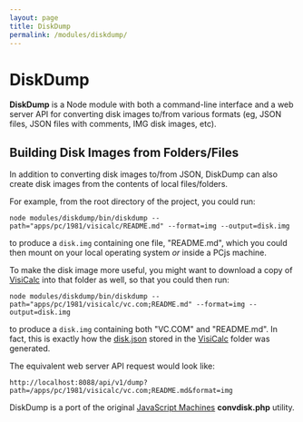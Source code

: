 ```yaml
---
layout: page
title: DiskDump
permalink: /modules/diskdump/
---
```


DiskDump
===

**DiskDump** is a Node module with both a command-line interface and a web server API for converting disk images
to/from various formats (eg, JSON files, JSON files with comments, IMG disk images, etc). 

Building Disk Images from Folders/Files
---
In addition to converting disk images to/from JSON, DiskDump can also create disk images from the contents of local
files/folders.

For example, from the root directory of the project, you could run:

	node modules/diskdump/bin/diskdump --path="apps/pc/1981/visicalc/README.md" --format=img --output=disk.img

to produce a `disk.img` containing one file, "README.md", which you could then mount on your local operating
system *or* inside a PCjs machine.

To make the disk image more useful, you might want to download a copy of [VisiCalc](http://www.bricklin.com/history/vcexecutable.htm)
into that folder as well, so that you could then run:

	node modules/diskdump/bin/diskdump --path="apps/pc/1981/visicalc/vc.com;README.md" --format=img --output=disk.img

to produce a `disk.img` containing both "VC.COM" and "README.md".  In fact, this is exactly how the
[disk.json](/apps/pc/1981/visicalc/disk.json) stored in the [VisiCalc](/apps/pc/1981/visicalc/) folder was generated.

The equivalent web server API request would look like:

	http://localhost:8088/api/v1/dump?path=/apps/pc/1981/visicalc/vc.com;README.md&format=img
	
DiskDump is a port of the original [JavaScript Machines](http://jsmachines.net/) **convdisk.php** utility.
